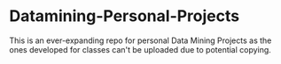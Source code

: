 # Datamining-Personal-Projects

This is an ever-expanding repo for personal Data Mining Projects as the ones developed for classes can't be uploaded due to potential copying.
